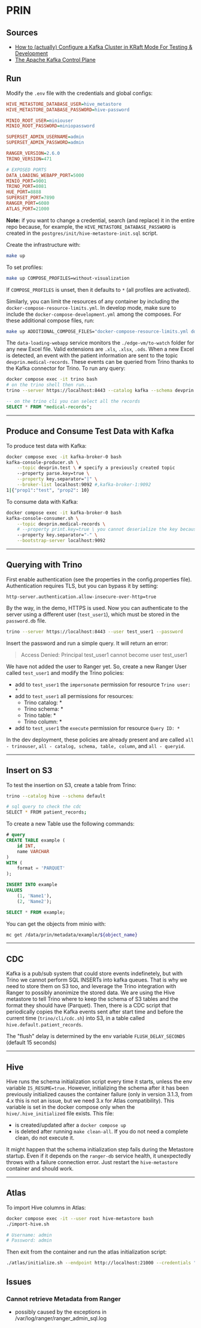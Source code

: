 # PRIN

## Sources

- [How to (actually) Configure a Kafka Cluster in KRaft Mode For Testing & Development](https://medium.com/@hjdjoo/how-to-actually-configure-a-kafka-cluster-in-kraft-mode-for-testing-development-8f90f09e36b1)
- [The Apache Kafka Control Plane](https://developer.confluent.io/courses/architecture/control-plane/)

## Run

Modify the `.env` file with the credentials and global configs:

```ini
HIVE_METASTORE_DATABASE_USER=hive_metastore
HIVE_METASTORE_DATABASE_PASSWORD=hive-password

MINIO_ROOT_USER=miniouser
MINIO_ROOT_PASSWORD=miniopassword

SUPERSET_ADMIN_USERNAME=admin
SUPERSET_ADMIN_PASSWORD=admin

RANGER_VERSION=2.6.0
TRINO_VERSION=471

# EXPOSED PORTS
DATA_LOADING_WEBAPP_PORT=5000
MINIO_PORT=9001
TRINO_PORT=8081
HUE_PORT=8888
SUPERSET_PORT=7890
RANGER_PORT=6080
ATLAS_PORT=21000
```

**Note:** if you want to change a credential, search (and replace) it in the entire repo because, for example, the `HIVE_METASTORE_DATABASE_PASSWORD` is created in the `postgres/init/hive-metastore-init.sql` script. 

Create the infrastructure with:

```bash
make up
```

To set profiles:

```bash
make up COMPOSE_PROFILES=without-visualization
```

If `COMPOSE_PROFILES` is unset, then it defaults to `*` (all profiles are activated).

Similarly, you can limit the resources of any container by including the `docker-compose-resource-limits.yml`. In develop mode, make sure to include the `docker-compose-development.yml` among the composes. For these additional compose files, run:

```bash
make up ADDITIONAL_COMPOSE_FILES="docker-compose-resource-limits.yml docker-compose-development.yml"
```


The `data-loading-webapp` service monitors the `./edge-vm/to-watch` folder for any new Excel file. Valid extensions are `.xls`, `.xlsx`, `.ods`. When a new Excel is detected, an event with the patient information are sent to the topic `devprin.medical-records`. These events can be queried from Trino thanks to the Kafka connector for Trino. To run any query:

```bash
docker compose exec -it trino bash
# on the trino shell then run...
trino --server https://localhost:8443 --catalog kafka --schema devprin --user test_user1 --password
```
```sql
-- on the trino cli you can select all the records
SELECT * FROM "medical-records";
```

---

## Produce and Consume Test Data with Kafka

To produce test data with Kafka:

```bash
docker compose exec -it kafka-broker-0 bash
kafka-console-producer.sh \
    --topic devprin.test \ # specify a previously created topic
    --property parse.key=true \
    --property key.separator="|" \
    --broker-list localhost:9092 #,kafka-broker-1:9092
1|{"prop1":"test", "prop2": 10}
```

To consume data with Kafka:

```bash
docker compose exec -it kafka-broker-0 bash
kafka-console-consumer.sh \
    --topic devprin.medical-records \
    # --property print.key=true \ you cannot deserialize the key because it is a byte object
    --property key.separator="-" \
    --bootstrap-server localhost:9092 
```

---

## Querying with Trino

First enable authentication (see the properties in the config.properties file). Authentication requires TLS, but you can bypass it by setting:

```
http-server.authentication.allow-insecure-over-http=true
```

By the way, in the demo, HTTPS is used. Now you can authenticate to the server using a different user (`test_user1`), which must be stored in the `password.db` file. 

```bash
trino --server https://localhost:8443 --user test_user1 --password
```

Insert the password and run a simple query. It will return an error: 

> Access Denied: Principal test_user1 cannot become user test_user1

We have not added the user to Ranger yet. So, create a new Ranger User called `test_user1` and modify the Trino policies:

- add to `test_user1` the `impersonate` permission for resource `Trino user: *`
- add to `test_user1` all permissions for resources:
    - Trino catalog: *
    - Trino schema: *
    - Trino table: *
    - Trino column: *
- add to `test_user1` the `execute` permission for resource `Query ID: *`

In the dev deployment, these policies are already present and are called `all - trinouser`, `all - catalog, schema, table, column`, and `all - queryid`.

---

## Insert on S3

To test the insertion on S3, create a table from Trino:

```bash
trino --catalog hive --schema default

# sql query to check the cdc
SELECT * FROM patient_records;
```

To create a new Table use the following commands:

```sql
# query
CREATE TABLE example (
    id INT,
    name VARCHAR
)
WITH (
    format = 'PARQUET'
);

INSERT INTO example
VALUES 
    (1, 'Name1'),
    (2, 'Name2');

SELECT * FROM example;
```

You can get the objects from minio with:

```bash
mc get /data/prin/metadata/example/${object_name}
```

---

## CDC

Kafka is a pub/sub system that could store events indefinetely, but with Trino we cannot perform SQL INSERTs into kafka queues. That is why we need to store them on S3 too, and leverage the Trino integration with Ranger to possibly anonimize the stored data. We are using the Hive metastore to tell Trino where to keep the schema of S3 tables and the format they should have (Parquet). Then, there is a CDC script that periodically copies the Kafka events sent after start time and before the current time (`trino/cli/cdc.sh`) into S3, in a table called `hive.default.patient_records`.

The "flush" delay is determined by the env variable `FLUSH_DELAY_SECONDS` (default 15 seconds)

---

## Hive

Hive runs the schema initialization script every time it starts, unless the env variable `IS_RESUME=true`. However, initializing the schema after it has been previously initialized causes the container failure (only in version 3.1.3, from 4.x this is not an issue, but we need 3.x for Atlas compatibility). This variable is set in the docker compose only when the `hive/.hive_initialized` file exists. This file:
- is created/updated after a `docker compose up`
- is deleted after running `make clean-all`. If you do not need a complete clean, do not execute it.

It might happen that the schema initialization step fails during the Metastore startup. Even if it depends on the `ranger-db` service health, it unexpectedly throws with a failure connection error. Just restart the `hive-metastore` container and should work.

---

## Atlas

To import Hive columns in Atlas:

```bash
docker compose exec -it --user root hive-metastore bash
./import-hive.sh

# Username: admin
# Password: admin

```

Then exit from the container and run the atlas initialization script:

```bash
./atlas/initialize.sh --endpoint http://localhost:21000 --credentials "admin:admin"
```


## Issues

### Cannot retrieve Metadata from Ranger

- possibly caused by the exceptions in /var/log/ranger/ranger_admin_sql.log